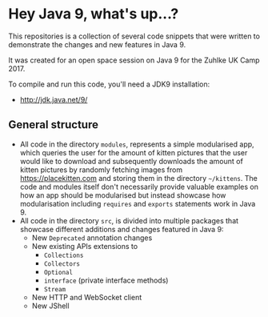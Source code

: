 # Hey Java 9, what's up...?

This repositories is a collection of several code snippets that were written to demonstrate the changes and new features in Java 9.

It was created for an open space session on Java 9 for the Zuhlke UK Camp 2017.

To compile and run this code, you'll need a JDK9 installation:
- http://jdk.java.net/9/

## General structure

- All code in the directory `modules`, represents a simple modularised app, which queries the user for the amount of kitten pictures that the user would like to download and subsequently downloads the amount of kitten pictures by randomly fetching images from https://placekitten.com and storing them in the directory `~/kittens`. The code and modules itself don't necessarily provide valuable examples on how an app should be modularised but instead showcase how modularisation including `requires` and `exports` statements work in Java 9.
- All code in the directory `src`, is divided into multiple packages that showcase different additions and changes featured in Java 9:
    - New `Deprecated` annotation changes
    - New existing APIs extensions to
        - `Collections`
        - `Collectors`
        - `Optional`
        - `interface` (private interface methods)
        - `Stream`
    - New HTTP and WebSocket client
    - New JShell
